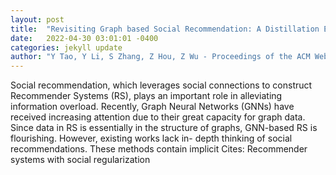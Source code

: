 ```yaml
---
layout: post
title:  "Revisiting Graph based Social Recommendation: A Distillation Enhanced Social Graph Network"
date:   2022-04-30 03:01:01 -0400
categories: jekyll update
author: "Y Tao, Y Li, S Zhang, Z Hou, Z Wu - Proceedings of the ACM Web Conference 2022, 2022"
---
```

Social recommendation, which leverages social connections to construct Recommender Systems (RS), plays an important role in alleviating information overload. Recently, Graph Neural Networks (GNNs) have received increasing attention due to their great capacity for graph data. Since data in RS is essentially in the structure of graphs, GNN-based RS is flourishing. However, existing works lack in- depth thinking of social recommendations. These methods contain implicit Cites: Recommender systems with social regularization
